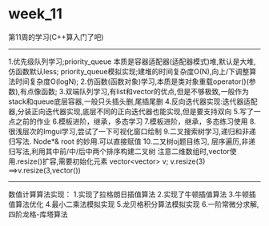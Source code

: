# week_11
第11周的学习(C++算入门了吧)

**********************
1.优先级队列学习;priority_queue 本质是容器适配器(适配器模式)堆,默认是大堆,仿函数默认less; 
priority_queue模拟实现;建堆的时间复杂度O(N),向上/下调整算法时间复杂度O(logN);
2.仿函数(函数对象)学习,本质是类对象重载operator()(参数),有点像函数;
3.双端队列学习,有list和vector的优点,但是不够极致,一般作为stack和queue底层容器,一般只头插头删,尾插尾删
4.反向迭代器实现:迭代器适配器,分装正向迭代器实现,底层不同的正向迭代器也能实现,但是要支持双向
5.写了一点之前的作业
6.模板进阶，继承，多态学习
7.模板进阶，继承，多态练习使用
8.很浅层次的Imgui学习,尝试了一下可视化窗口绘制
9.二叉搜索树学习,递归和非递归写法. Node*& root 的妙用.可以直接赋值
10.二叉树oj题目练习, 层序遍历,非递归写法,利用其中前/中/后中两个排序构建二叉树
注意二维数组时,vector使用.resize()扩容,需要初始化元素
vector<vector<int>> v;
v.resize(3) ==>v.resize(3,vector<int>())


************************
数值计算算法实现：
1.实现了拉格朗日插值算法
2.实现了牛顿插值算法
3.牛顿插值算法优化
4.最小二乘法模拟实现
5.龙贝格积分算法模拟实现
6.一阶常微分求解,四阶龙格-库塔算法
